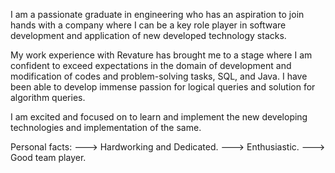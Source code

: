 I am a passionate graduate in engineering who has an aspiration to join hands with a company where I can be a key role player in software development and application of new developed technology stacks.

My work experience with Revature has brought me to a stage where I am confident to exceed expectations in the domain of development and modification of codes and problem-solving tasks, SQL, and Java. I have been able to develop immense passion for logical queries and solution for algorithm queries.

I am excited and focused on to learn and implement the new developing technologies and implementation of the same.

Personal facts:
---> Hardworking and Dedicated.
---> Enthusiastic.
---> Good team player.

